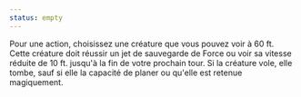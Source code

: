 ```yaml
---
status: empty
---
```

Pour une action, choisissez une créature que vous pouvez voir à 60 ft. Cette créature doit réussir un jet de sauvegarde de Force ou voir sa vitesse réduite de 10 ft. jusqu'à la fin de votre prochain tour. Si la créature vole, elle tombe, sauf si elle la capacité de planer ou qu'elle est retenue magiquement.
